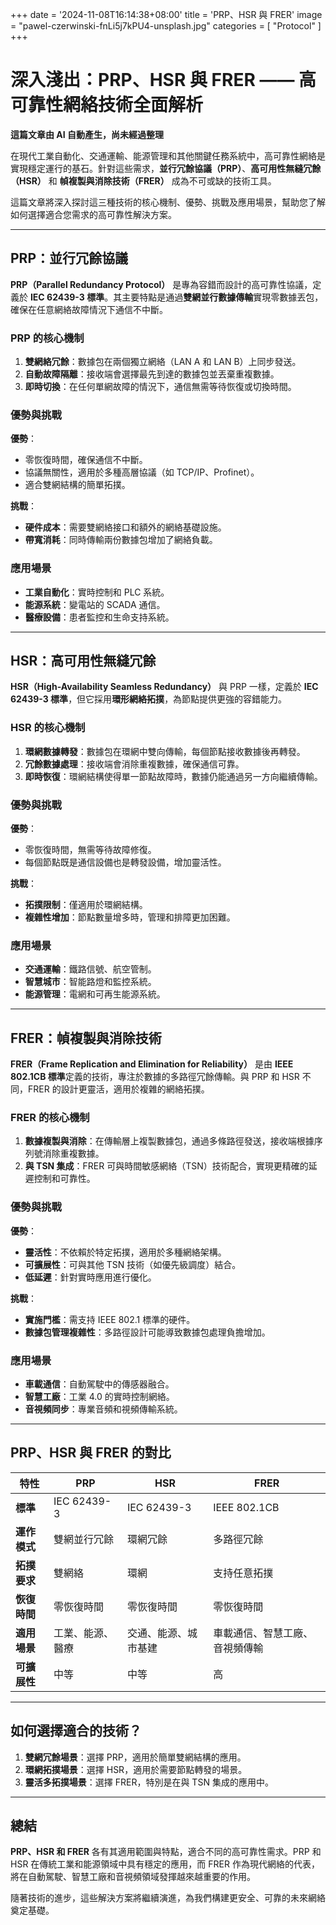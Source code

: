 +++
date = '2024-11-08T16:14:38+08:00'
title = 'PRP、HSR 與 FRER'
image = "pawel-czerwinski-fnLi5j7kPU4-unsplash.jpg"
categories = [
    "Protocol"
]
+++

# 深入淺出：PRP、HSR 與 FRER —— 高可靠性網絡技術全面解析

**這篇文章由 AI 自動產生，尚未經過整理**

在現代工業自動化、交通運輸、能源管理和其他關鍵任務系統中，高可靠性網絡是實現穩定運行的基石。針對這些需求，**並行冗餘協議（PRP）**、**高可用性無縫冗餘（HSR）** 和 **幀複製與消除技術（FRER）** 成為不可或缺的技術工具。

這篇文章將深入探討這三種技術的核心機制、優勢、挑戰及應用場景，幫助您了解如何選擇適合您需求的高可靠性解決方案。

---

## PRP：並行冗餘協議

**PRP（Parallel Redundancy Protocol）** 是專為容錯而設計的高可靠性協議，定義於 **IEC 62439-3 標準**。其主要特點是通過**雙網並行數據傳輸**實現零數據丟包，確保在任意網絡故障情況下通信不中斷。

### PRP 的核心機制

1. **雙網絡冗餘**：數據包在兩個獨立網絡（LAN A 和 LAN B）上同步發送。
2. **自動故障隔離**：接收端會選擇最先到達的數據包並丟棄重複數據。
3. **即時切換**：在任何單網故障的情況下，通信無需等待恢復或切換時間。

### 優勢與挑戰

**優勢**：

- 零恢復時間，確保通信不中斷。
- 協議無關性，適用於多種高層協議（如 TCP/IP、Profinet）。
- 適合雙網結構的簡單拓撲。

**挑戰**：

- **硬件成本**：需要雙網絡接口和額外的網絡基礎設施。
- **帶寬消耗**：同時傳輸兩份數據包增加了網絡負載。

### 應用場景

- **工業自動化**：實時控制和 PLC 系統。
- **能源系統**：變電站的 SCADA 通信。
- **醫療設備**：患者監控和生命支持系統。

---

## HSR：高可用性無縫冗餘

**HSR（High-Availability Seamless Redundancy）** 與 PRP 一樣，定義於 **IEC 62439-3 標準**，但它採用**環形網絡拓撲**，為節點提供更強的容錯能力。

### HSR 的核心機制

1. **環網數據轉發**：數據包在環網中雙向傳輸，每個節點接收數據後再轉發。
2. **冗餘數據處理**：接收端會消除重複數據，確保通信可靠。
3. **即時恢復**：環網結構使得單一節點故障時，數據仍能通過另一方向繼續傳輸。

### 優勢與挑戰

**優勢**：

- 零恢復時間，無需等待故障修復。
- 每個節點既是通信設備也是轉發設備，增加靈活性。

**挑戰**：

- **拓撲限制**：僅適用於環網結構。
- **複雜性增加**：節點數量增多時，管理和排障更加困難。

### 應用場景

- **交通運輸**：鐵路信號、航空管制。
- **智慧城市**：智能路燈和監控系統。
- **能源管理**：電網和可再生能源系統。

---

## FRER：幀複製與消除技術

**FRER（Frame Replication and Elimination for Reliability）** 是由 **IEEE 802.1CB 標準**定義的技術，專注於數據的多路徑冗餘傳輸。與 PRP 和 HSR 不同，FRER 的設計更靈活，適用於複雜的網絡拓撲。

### FRER 的核心機制

1. **數據複製與消除**：在傳輸層上複製數據包，通過多條路徑發送，接收端根據序列號消除重複數據。
2. **與 TSN 集成**：FRER 可與時間敏感網絡（TSN）技術配合，實現更精確的延遲控制和可靠性。

### 優勢與挑戰

**優勢**：

- **靈活性**：不依賴於特定拓撲，適用於多種網絡架構。
- **可擴展性**：可與其他 TSN 技術（如優先級調度）結合。
- **低延遲**：針對實時應用進行優化。

**挑戰**：

- **實施門檻**：需支持 IEEE 802.1 標準的硬件。
- **數據包管理複雜性**：多路徑設計可能導致數據包處理負擔增加。

### 應用場景

- **車載通信**：自動駕駛中的傳感器融合。
- **智慧工廠**：工業 4.0 的實時控制網絡。
- **音視頻同步**：專業音頻和視頻傳輸系統。

---

## PRP、HSR 與 FRER 的對比

| 特性         | **PRP**          | **HSR**              | **FRER**                       |
| ------------ | ---------------- | -------------------- | ------------------------------ |
| **標準**     | IEC 62439-3      | IEC 62439-3          | IEEE 802.1CB                   |
| **運作模式** | 雙網並行冗餘     | 環網冗餘             | 多路徑冗餘                     |
| **拓撲要求** | 雙網絡           | 環網                 | 支持任意拓撲                   |
| **恢復時間** | 零恢復時間       | 零恢復時間           | 零恢復時間                     |
| **適用場景** | 工業、能源、醫療 | 交通、能源、城市基建 | 車載通信、智慧工廠、音視頻傳輸 |
| **可擴展性** | 中等             | 中等                 | 高                             |

---

## 如何選擇適合的技術？

1. **雙網冗餘場景**：選擇 PRP，適用於簡單雙網結構的應用。
2. **環網拓撲場景**：選擇 HSR，適用於需要節點轉發的場景。
3. **靈活多拓撲場景**：選擇 FRER，特別是在與 TSN 集成的應用中。

---

## 總結

**PRP、HSR 和 FRER** 各有其適用範圍與特點，適合不同的高可靠性需求。PRP 和 HSR 在傳統工業和能源領域中具有穩定的應用，而 FRER 作為現代網絡的代表，將在自動駕駛、智慧工廠和音視頻領域發揮越來越重要的作用。

隨著技術的進步，這些解決方案將繼續演進，為我們構建更安全、可靠的未來網絡奠定基礎。
